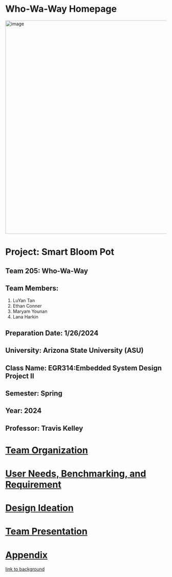 # Who-Wa-Way Homepage
<img width="666" alt="image" src="https://github.com/WhoWaWay/WhoWaWay.github.io/assets/157083035/5820f121-d3da-4e51-8556-4de37f0792f6">


# Project: Smart Bloom Pot
## Team 205: Who-Wa-Way
## Team Members:
1. LuYan Tan
1. Ethan Conner
1. Maryam Younan
1. Lana Harkin
## Preparation Date: 1/26/2024
## University: Arizona State University (ASU)
## Class Name: EGR314:Embedded System Design Project II
## Semester: Spring
## Year: 2024
## Professor: Travis Kelley

# [Team Organization](/Team-Organization.md)




# [User Needs, Benchmarking, and Requirement](/UserNeeds-Benchmarking-Requirements)

# [Design Ideation](/Design-Ideation.md)

# [Team Presentation](Presentation.md)

# [Appendix](/Appendix.md)
[link to background](/background.md)


